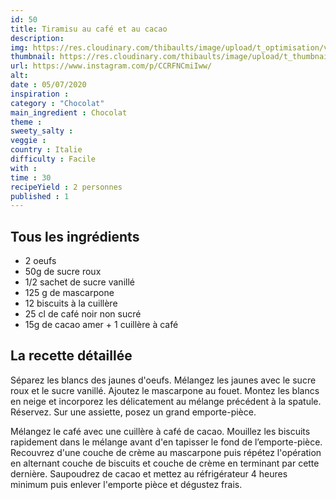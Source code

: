 ```yaml
---
id: 50
title: Tiramisu au café et au cacao
description: 
img: https://res.cloudinary.com/thibaults/image/upload/t_optimisation/v1600460981/Recipes/20200705_tiramisu.jpg
thumbnail: https://res.cloudinary.com/thibaults/image/upload/t_thumbnail_josie/v1600460981/Recipes/20200705_tiramisu.jpg
url: https://www.instagram.com/p/CCRFNCmiIww/
alt: 
date : 05/07/2020
inspiration :
category : "Chocolat"
main_ingredient : Chocolat
theme : 
sweety_salty : 
veggie : 
country : Italie
difficulty : Facile
with : 
time : 30
recipeYield : 2 personnes
published : 1
---
```


## Tous les ingrédients
 - 2 oeufs
 - 50g de sucre roux
 - 1/2 sachet de sucre vanillé
 - 125 g de mascarpone
 - 12 biscuits à la cuillère
 - 25 cl de café noir non sucré
 - 15g de cacao amer + 1 cuillère à café

## La recette détaillée
Séparez les blancs des jaunes d'oeufs. Mélangez les jaunes avec le sucre roux et le sucre vanillé. Ajoutez le mascarpone au fouet. Montez les blancs en neige et incorporez les délicatement au mélange précédent à la spatule. Réservez. Sur une assiette, posez un grand emporte-pièce.

Mélangez le café avec une cuillère à café de cacao. Mouillez les biscuits rapidement dans le mélange avant d'en tapisser le fond de l’emporte-pièce. Recouvrez d'une couche de crème au mascarpone puis répétez l'opération en alternant couche de biscuits et couche de crème en terminant par cette dernière. Saupoudrez de cacao et mettez au réfrigérateur 4 heures minimum puis enlever l'emporte pièce et dégustez frais.